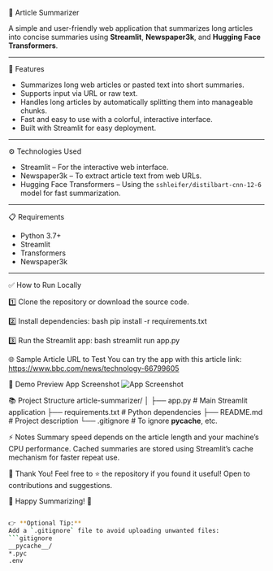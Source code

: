  🌟 Article Summarizer

A simple and user-friendly web application that summarizes long articles into concise summaries using **Streamlit**, **Newspaper3k**, and **Hugging Face Transformers**.

---

🚀 Features

- Summarizes long web articles or pasted text into short summaries.
- Supports input via URL or raw text.
- Handles long articles by automatically splitting them into manageable chunks.
- Fast and easy to use with a colorful, interactive interface.
- Built with Streamlit for easy deployment.

---

⚙️ Technologies Used

- Streamlit – For the interactive web interface.
- Newspaper3k – To extract article text from web URLs.
- Hugging Face Transformers – Using the `sshleifer/distilbart-cnn-12-6` model for fast summarization.

---

 📋 Requirements

- Python 3.7+
- Streamlit
- Transformers
- Newspaper3k

---

 ✅ How to Run Locally

1️⃣ Clone the repository or download the source code.

2️⃣ Install dependencies:
bash
pip install -r requirements.txt

3️⃣ Run the Streamlit app:
bash
streamlit run app.py

🌐 Sample Article URL to Test
You can try the app with this article link:
https://www.bbc.com/news/technology-66799605

🎨 Demo Preview
App Screenshot
![App Screenshot](https://github.com/YOUR_USERNAME/article-summarizer/blob/main/article_summarizer.png)


📚 Project Structure
article-summarizer/
│
├── app.py               # Main Streamlit application
├── requirements.txt     # Python dependencies
├── README.md            # Project description
└── .gitignore           # To ignore __pycache__, etc.

⚡ Notes
Summary speed depends on the article length and your machine’s CPU performance.
Cached summaries are stored using Streamlit’s cache mechanism for faster repeat use.

📢 Thank You!
Feel free to ⭐ the repository if you found it useful!
Open to contributions and suggestions.

🌈 Happy Summarizing! 🚀
```bash

👉 **Optional Tip:**  
Add a `.gitignore` file to avoid uploading unwanted files:
```gitignore
__pycache__/
*.pyc
.env





